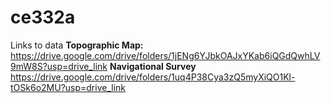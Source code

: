 # ce332a
Links to data
**Topographic Map:** https://drive.google.com/drive/folders/1jENg6YJbkOAJxYKab6iQGdQwhLV9mW8S?usp=drive_link
**Navigational Survey** https://drive.google.com/drive/folders/1uq4P38Cya3zQ5myXiQO1Kl-tOSk6o2MU?usp=drive_link

